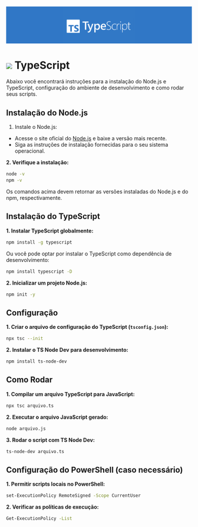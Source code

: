 <p align="center">
  <img src="../assets/typescript2.png">
</p>

# <img src="https://skillicons.dev/icons?i=typescript&theme=dark" width="50"> TypeScript

Abaixo você encontrará instruções para a instalação do Node.js e TypeScript, configuração do ambiente de desenvolvimento e como rodar seus scripts.

## Instalação do Node.js

1. Instale o Node.js:
- Acesse o site oficial do [Node.js](https://nodejs.org) e baixe a versão mais recente.
- Siga as instruções de instalação fornecidas para o seu sistema operacional.

**2. Verifique a instalação:**
```bash
node -v
npm -v
```
Os comandos acima devem retornar as versões instaladas do Node.js e do npm, respectivamente.

## Instalação do TypeScript

**1. Instalar TypeScript globalmente:**

```bash
npm install -g typescript
```

Ou você pode optar por instalar o TypeScript como dependência de desenvolvimento:

```bash
npm install typescript -D
```

**2. Inicializar um projeto Node.js:**

```bash
npm init -y
```

## Configuração

**1. Criar o arquivo de configuração do TypeScript (`tsconfig.json`):**

```bash
npx tsc --init
```

**2. Instalar o TS Node Dev para desenvolvimento:**

```bash
npm install ts-node-dev
```

## Como Rodar

**1. Compilar um arquivo TypeScript para JavaScript:**

```bash
npx tsc arquivo.ts
```

**2. Executar o arquivo JavaScript gerado:**

```bash
node arquivo.js
```

**3. Rodar o script com TS Node Dev:**

```bash
ts-node-dev arquivo.ts
```

## Configuração do PowerShell (caso necessário)

**1. Permitir scripts locais no PowerShell:**

```bash
set-ExecutionPolicy RemoteSigned -Scope CurrentUser
```

**2. Verificar as políticas de execução:**

```bash
Get-ExecutionPolicy -List
```